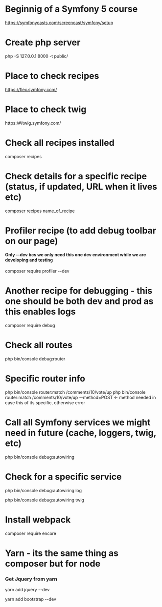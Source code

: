 # Beginnig of a Symfony 5 course

https://symfonycasts.com/screencast/symfony/setup

# Create php server

php -S 127.0.0.1:8000 -t public/

# Place to check recipes

https://flex.symfony.com/

# Place to check twig

https:/#/twig.symfony.com/

# Check all recipes installed

composer recipes

# Check details for a specific recipe (status, if updated, URL when it lives etc)

composer recipes name_of_recipe

# Profiler recipe (to add debug toolbar on our page)

#### Only --dev bcs we only need this one dev environment while we are developing and testing

composer require profiler --dev

# Another recipe for debugging - this one should be both dev and prod as this enables logs

composer require debug

# Check all routes

php bin/console debug:router

# Specific router info

php bin/console router:match /comments/10/vote/up php bin/console router:match /comments/10/vote/up --method=POST <- method needed in case this of its specific, otherwise error

# Call all Symfony services we might need in future (cache, loggers, twig, etc)

php bin/console debug:autowiring

# Check for a specific service

php bin/console debug:autowiring log

php bin/console debug:autowiring twig

# Install webpack

composer require encore

# Yarn - its the same thing as composer but for node

### Get Jquery from yarn

yarn add jquery --dev

yarn add bootstrap --dev


